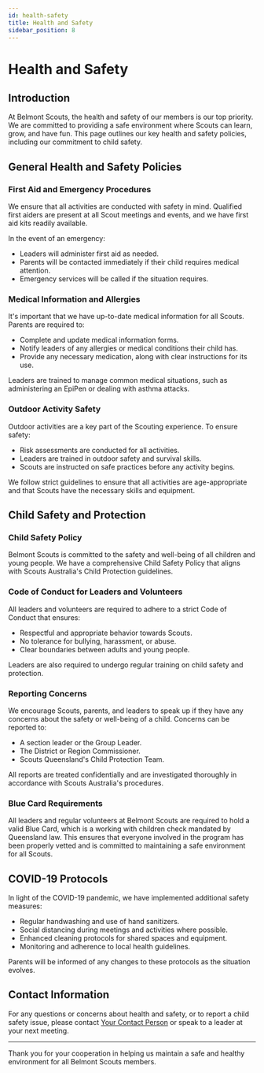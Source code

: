 ```yaml
---
id: health-safety
title: Health and Safety
sidebar_position: 8
---
```


# Health and Safety

## Introduction

At Belmont Scouts, the health and safety of our members is our top priority. We are committed to providing a safe environment where Scouts can learn, grow, and have fun. This page outlines our key health and safety policies, including our commitment to child safety.

## General Health and Safety Policies

### First Aid and Emergency Procedures

We ensure that all activities are conducted with safety in mind. Qualified first aiders are present at all Scout meetings and events, and we have first aid kits readily available.

In the event of an emergency:
- Leaders will administer first aid as needed.
- Parents will be contacted immediately if their child requires medical attention.
- Emergency services will be called if the situation requires.

### Medical Information and Allergies

It's important that we have up-to-date medical information for all Scouts. Parents are required to:
- Complete and update medical information forms.
- Notify leaders of any allergies or medical conditions their child has.
- Provide any necessary medication, along with clear instructions for its use.

Leaders are trained to manage common medical situations, such as administering an EpiPen or dealing with asthma attacks.

### Outdoor Activity Safety

Outdoor activities are a key part of the Scouting experience. To ensure safety:
- Risk assessments are conducted for all activities.
- Leaders are trained in outdoor safety and survival skills.
- Scouts are instructed on safe practices before any activity begins.

We follow strict guidelines to ensure that all activities are age-appropriate and that Scouts have the necessary skills and equipment.

## Child Safety and Protection

### Child Safety Policy

Belmont Scouts is committed to the safety and well-being of all children and young people. We have a comprehensive Child Safety Policy that aligns with Scouts Australia's Child Protection guidelines.

### Code of Conduct for Leaders and Volunteers

All leaders and volunteers are required to adhere to a strict Code of Conduct that ensures:
- Respectful and appropriate behavior towards Scouts.
- No tolerance for bullying, harassment, or abuse.
- Clear boundaries between adults and young people.

Leaders are also required to undergo regular training on child safety and protection.

### Reporting Concerns

We encourage Scouts, parents, and leaders to speak up if they have any concerns about the safety or well-being of a child. Concerns can be reported to:
- A section leader or the Group Leader.
- The District or Region Commissioner.
- Scouts Queensland's Child Protection Team.

All reports are treated confidentially and are investigated thoroughly in accordance with Scouts Australia's procedures.

### Blue Card Requirements

All leaders and regular volunteers at Belmont Scouts are required to hold a valid Blue Card, which is a working with children check mandated by Queensland law. This ensures that everyone involved in the program has been properly vetted and is committed to maintaining a safe environment for all Scouts.

## COVID-19 Protocols

In light of the COVID-19 pandemic, we have implemented additional safety measures:
- Regular handwashing and use of hand sanitizers.
- Social distancing during meetings and activities where possible.
- Enhanced cleaning protocols for shared spaces and equipment.
- Monitoring and adherence to local health guidelines.

Parents will be informed of any changes to these protocols as the situation evolves.

## Contact Information

For any questions or concerns about health and safety, or to report a child safety issue, please contact [Your Contact Person](mailto:contact@scoutsbelmont.org) or speak to a leader at your next meeting.

---

Thank you for your cooperation in helping us maintain a safe and healthy environment for all Belmont Scouts members.